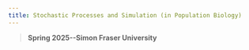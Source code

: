 ```yaml
---
title: Stochastic Processes and Simulation (in Population Biology)
---
```


> **Spring 2025--Simon Fraser University**
